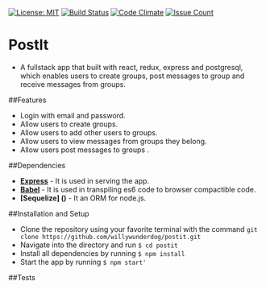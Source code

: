 
[![License: MIT](https://img.shields.io/badge/License-MIT-yellow.svg)](https://opensource.org/licenses/MIT)
[![Build Status](https://travis-ci.org/WillyWunderdog/PostIt.svg?branch=master)](https://travis-ci.org/WillyWunderdog/PostIt)
[![Code Climate](https://codeclimate.com/github/willywunderdog/postit/badges/gpa.svg)](https://codeclimate.com/github/WillyWunderdog/PostIt)
[![Issue Count](https://codeclimate.com/github/willywunderdog/postit/badges/issue_count.svg)](https://codeclimate.com/github/WillyWunderdog/PostIt/issues)

# PostIt
 * A fullstack app that built with react, redux, express and postgresql, which enables users to create groups, post messages to group and receive messages from groups.

##Features
* Login with email and password.
* Allow users to create groups.
* Allow users to add other users to groups.
* Allow users to view messages from groups they belong.
* Allow users post messages to groups .

##Dependencies
* **[Express](https://expressjs.com/)** - It is used in serving the app.
* **[Babel](https://babeljs.io/)** - It is used in transpiling es6 code to browser compactible code.
* **[Sequelize] ()** - It an ORM for node.js.

##Installation and Setup
* Clone the repository using your favorite terminal with the command `git clone https://github.com/willywunderdog/postit.git`
* Navigate into the directory and run `$ cd postit`
* Install all dependencies by running `$ npm install`
* Start the app by running `$ npm start'`


##Tests